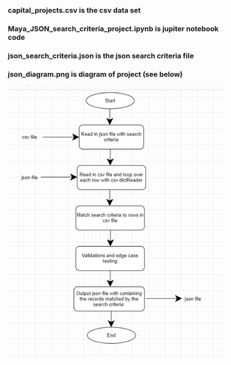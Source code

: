 ### capital_projects.csv is the csv data set

### Maya_JSON_search_criteria_project.ipynb is jupiter notebook code

### json_search_criteria.json is the json search criteria file

### json_diagram.png is diagram of project (see below)

![diagram](json_diagram.png)
